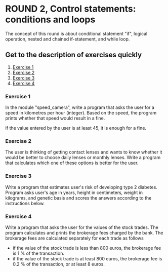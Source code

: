 # ROUND 2, Control statements: conditions and loops

The concept of this round is about conditional statement "if",
logical operation, nested and chained if-statement, and while loop.

## Get to the description of exercises quickly
1. [Exercise 1](#exercise-1)
2. [Exercise 2](#exercise-2)
3. [Exercise 3](#exercise-3)
4. [Exercise 4](#exercise-4)

### Exercise 1 <a name="exercise-1"></a>

In the module "speed_camera", write a program that asks the user 
for a speed in kilometres per hour (integer). 
Based on the speed, the program prints whether that speed would 
result in a fine.

If the value entered by the user is at least 45, it is enough 
for a fine.

### Exercise 2 <a name="exercise-2"></a>

The user is thinking of getting contact lenses and wants to know 
whether it would be better to choose daily lenses or monthly 
lenses. Write a program that calculates which one of these options
is better for the user.

### Exercise 3 <a name="exercise-3"></a>

Write a program that estimates user's risk of developing type 2 
diabetes. Program asks user's age in years, height in centimeters,
weight in kilograms, and genetic basis and scores the answers 
according to the instructions below.

### Exercise 4 <a name="exercise-4"></a>

Write a program that asks the user for the values of the stock trades. The program calculates and prints the brokerage fees charged by the bank. The brokerage fees are calculated separately for each trade as follows

- if the value of the stock trade is less than 800 euros, the brokerage fee is 1 % of the transaction.
- if the value of the stock trade is at least 800 euros, the brokerage fee is 0.2 % of the transaction, or at least 8 euros.

